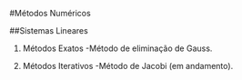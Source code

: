 #Métodos Numéricos

##Sistemas Lineares

1. Métodos Exatos
-Método de eliminação de Gauss.

2. Métodos Iterativos
-Método de Jacobi (em andamento).
